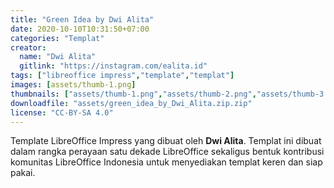 ```yaml
---
title: "Green Idea by Dwi Alita"
date: 2020-10-10T10:31:50+07:00
categories: "Templat"
creator: 
  name: "Dwi Alita"
  gitlink: "https://instagram.com/ealita.id"
tags: ["libreoffice impress","template","templat"]
images: [assets/thumb-1.png]
thumbnails: ["assets/thumb-1.png","assets/thumb-2.png","assets/thumb-3.png"]
downloadfile: "assets/green_idea_by_Dwi_Alita.zip.zip"
license: "CC-BY-SA 4.0"
---
```

Template LibreOffice Impress yang dibuat oleh **Dwi Alita**. Templat ini dibuat dalam rangka perayaan satu dekade LibreOffice sekaligus bentuk kontribusi komunitas LibreOffice Indonesia untuk menyediakan templat keren dan siap pakai.